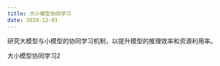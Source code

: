 ```yaml
---
title: 大小模型协同学习
date: 2020-12-01
---
```


研究大模型与小模型的协同学习机制，以提升模型的推理效率和资源利用率。

<!--more-->

大小模型协同学习2